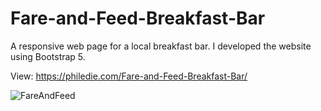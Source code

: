 # Fare-and-Feed-Breakfast-Bar

A responsive web page for a local breakfast bar. I developed the website using Bootstrap 5.

View:
https://philedie.com/Fare-and-Feed-Breakfast-Bar/

![FareAndFeed](https://user-images.githubusercontent.com/58746884/153525119-18c2c4bb-b5e2-44af-bea4-1851bdcc0edd.JPG)



